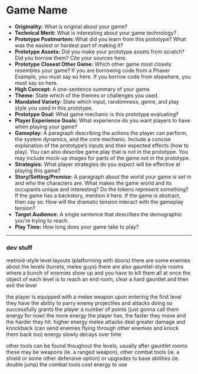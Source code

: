 # Game Name

* **Originality:** What is original about your game?
* **Technical Merit:** What is interesting about your game technology?
* **Prototype Postmortem:** What did you learn from this prototype? What was the easiest or hardest part of making it?
* **Prototype Assets:** Did you make your prototype assets from scratch? Did you borrow them? Cite your sources here.
* **Prototype Closest Other Game:** Which other game most closely resembles your game? If you are borrowing code from a Phaser Example, you must say so here. If you borrow code from elsewhere, you must say so here.
* **High Concept:** A one-sentence summary of your game.
* **Theme:** State which of the themes or challenges you used.
* **Mandated Variety:** State which input, randomness, genre, and play style you used in this prototype.
* **Prototype Goal:** What game mechanic is this prototype evaluating?
* **Player Experience Goals:** What experience do you want players to have when playing your game?
* **Gameplay:** A paragraph describing the actions the player can perform, the system dynamics, and the core mechanic. Include a concise explanation of the prototype’s inputs and their expected effects (how to play). You can also describe game play that is not in the prototype. You may include mock-up images for parts of the game not in the prototype.
* **Strategies:** What player strategies do you expect will be effective at playing this game?
* **Story/Setting/Premise:** A paragraph about the world your game is set in and who the characters are. What makes the game world and its occupants unique and interesting? Do the tokens represent something? If the game has a backstory, mention it here. If the game is abstract, then say so. How will the dramatic tension interact with the gameplay tension?
* **Target Audience:** A single sentence that describes the demographic you're trying to reach.
* **Play Time:** How long does your game take to play?

---
### dev stuff

metroid-style level layouts (platforming with doors)
there are some enemies about the levels (turrets, melee guys)
there are also gauntlet-style rooms where a bunch of enemies show up and you have to kill them all at once
the object of each level is to reach an end room, clear a hard gauntlet and then exit the level

the player is equipped with a melee weapon upon entering the first level
they have the ability to parry enemy projectiles and attacks
doing so successfully grants the player a number of points (just gonna call them energy for now)
the more energy the player has, the faster they move and the harder they hit.
higher energy melee attacks deal greater damage and knockback (can send enemies flying through other enemies and knock them back too)
energy slowly decays over time

other tools can be found thoughout the levels, usually after gauntlet rooms
these may be weapons (ie. a ranged weapon), other combat tools (ie. a shield or some other defensive option) or upgrades to base abilities (ie. double jump)
the combat tools cost energy to use